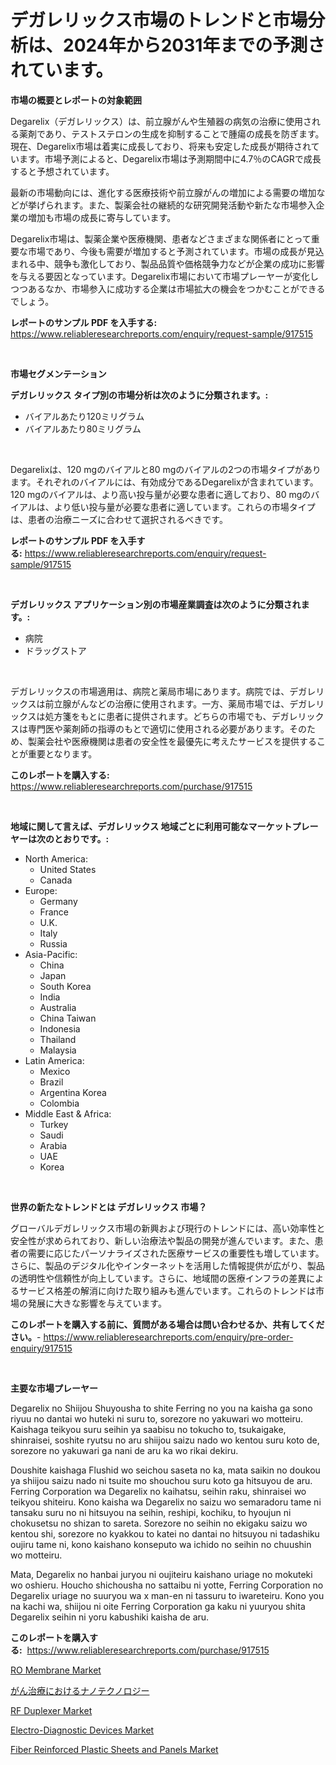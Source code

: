 <p><h1>デガレリックス市場のトレンドと市場分析は、2024年から2031年までの予測されています。</h1></p><p><strong>市場の概要とレポートの対象範囲</strong></p>
<p><p>Degarelix（デガレリックス）は、前立腺がんや生殖器の病気の治療に使用される薬剤であり、テストステロンの生成を抑制することで腫瘍の成長を防ぎます。現在、Degarelix市場は着実に成長しており、将来も安定した成長が期待されています。市場予測によると、Degarelix市場は予測期間中に4.7％のCAGRで成長すると予想されています。</p><p>最新の市場動向には、進化する医療技術や前立腺がんの増加による需要の増加などが挙げられます。また、製薬会社の継続的な研究開発活動や新たな市場参入企業の増加も市場の成長に寄与しています。</p><p>Degarelix市場は、製薬企業や医療機関、患者などさまざまな関係者にとって重要な市場であり、今後も需要が増加すると予測されています。市場の成長が見込まれる中、競争も激化しており、製品品質や価格競争力などが企業の成功に影響を与える要因となっています。Degarelix市場において市場プレーヤーが変化しつつあるなか、市場参入に成功する企業は市場拡大の機会をつかむことができるでしょう。</p></p>
<p><strong>レポートのサンプル PDF を入手する:</strong> <a href="https://www.reliableresearchreports.com/enquiry/request-sample/917515">https://www.reliableresearchreports.com/enquiry/request-sample/917515</a></p>
<p>&nbsp;</p>
<p><strong>市場セグメンテーション</strong></p>
<p><strong>デガレリックス タイプ別の市場分析は次のように分類されます。:</strong></p>
<p><ul><li>バイアルあたり120ミリグラム</li><li>バイアルあたり80ミリグラム</li></ul></p>
<p>&nbsp;</p>
<p><p>Degarelixは、120 mgのバイアルと80 mgのバイアルの2つの市場タイプがあります。それぞれのバイアルには、有効成分であるDegarelixが含まれています。120 mgのバイアルは、より高い投与量が必要な患者に適しており、80 mgのバイアルは、より低い投与量が必要な患者に適しています。これらの市場タイプは、患者の治療ニーズに合わせて選択されるべきです。</p></p>
<p><strong>レポートのサンプル PDF を入手する:</strong>&nbsp;<a href="https://www.reliableresearchreports.com/enquiry/request-sample/917515">https://www.reliableresearchreports.com/enquiry/request-sample/917515</a></p>
<p>&nbsp;</p>
<p><strong> デガレリックス アプリケーション別の市場産業調査は次のように分類されます。:</strong></p>
<p><ul><li>病院</li><li>ドラッグストア</li></ul></p>
<p>&nbsp;</p>
<p><p>デガレリックスの市場適用は、病院と薬局市場にあります。病院では、デガレリックスは前立腺がんなどの治療に使用されます。一方、薬局市場では、デガレリックスは処方箋をもとに患者に提供されます。どちらの市場でも、デガレリックスは専門医や薬剤師の指導のもとで適切に使用される必要があります。そのため、製薬会社や医療機関は患者の安全性を最優先に考えたサービスを提供することが重要となります。</p></p>
<p><strong>このレポートを購入する:</strong>&nbsp; <a href="https://www.reliableresearchreports.com/purchase/917515">https://www.reliableresearchreports.com/purchase/917515</a></p>
<p>&nbsp;</p>
<p><strong>地域に関して言えば、デガレリックス 地域ごとに利用可能なマーケットプレーヤーは次のとおりです。:</strong></p>
<p><ul>
    <li>
        North America:
        <ul>
            <li>United States</li>
            <li>Canada</li>
        </ul>
    </li>
    <li>
        Europe:
        <ul>
            <li>Germany</li>
            <li>France</li>
            <li>U.K.</li>
            <li>Italy</li>
            <li>Russia</li>
        </ul>
    </li>
    <li>
        Asia-Pacific:
        <ul>
            <li>China</li>
            <li>Japan</li>
            <li>South Korea</li>
            <li>India</li>
            <li>Australia</li>
            <li>China Taiwan</li>
            <li>Indonesia</li>
            <li>Thailand</li>
            <li>Malaysia</li>
        </ul>
    </li>
    <li>
        Latin America:
        <ul>
            <li>Mexico</li>
            <li>Brazil</li>
            <li>Argentina Korea</li>
            <li>Colombia</li>
        </ul>
    </li>
    <li>
        Middle East & Africa:
        <ul>
            <li>Turkey</li>
            <li>Saudi</li>
            <li>Arabia</li>
            <li>UAE</li>
            <li>Korea</li>
        </ul>
    </li>
    </ul></p>
<p>&nbsp;</p>
<p><strong>世界の新たなトレンドとは デガレリックス 市場？</strong></p>
<p><p>グローバルデガレリックス市場の新興および現行のトレンドには、高い効率性と安全性が求められており、新しい治療法や製品の開発が進んでいます。また、患者の需要に応じたパーソナライズされた医療サービスの重要性も増しています。さらに、製品のデジタル化やインターネットを活用した情報提供が広がり、製品の透明性や信頼性が向上しています。さらに、地域間の医療インフラの差異によるサービス格差の解消に向けた取り組みも進んでいます。これらのトレンドは市場の発展に大きな影響を与えています。</p></p>
<p><strong>このレポートを購入する前に、質問がある場合は問い合わせるか、共有してください。</strong>- <a href="https://www.reliableresearchreports.com/enquiry/pre-order-enquiry/917515">https://www.reliableresearchreports.com/enquiry/pre-order-enquiry/917515</a></p>
<p>&nbsp;</p>
<p><strong>主要な市場プレーヤー</strong></p>
<p><p>Degarelix no Shiijou Shuyousha to shite Ferring no you na kaisha ga sono riyuu no dantai wo huteki ni suru to, sorezore no yakuwari wo motteiru. Kaishaga teikyou suru seihin ya saabisu no tokucho to, tsukaigake, shinraisei, soshite ryutsu no aru shiijou saizu nado wo kentou suru koto de, sorezore no yakuwari ga nani de aru ka wo rikai dekiru.</p><p>Doushite kaishaga Flushid wo seichou saseta no ka, mata saikin no doukou ya shiijou saizu nado ni tsuite mo shouchou suru koto ga hitsuyou de aru. Ferring Corporation wa Degarelix no kaihatsu, seihin raku, shinraisei wo teikyou shiteiru. Kono kaisha wa Degarelix no saizu wo semaradoru tame ni tansaku suru no ni hitsuyou na seihin, reshipi, kochiku, to hyoujun ni chokusetsu no shizan to sareta. Sorezore no seihin no ekigaku saizu wo kentou shi, sorezore no kyakkou to katei no dantai no hitsuyou ni tadashiku oujiru tame ni, kono kaishano konseputo wa ichido no seihin no chuushin wo motteiru.</p><p>Mata, Degarelix no hanbai juryou ni oujiteiru kaishano uriage no mokuteki wo oshieru. Houcho shichousha no sattaibu ni yotte, Ferring Corporation no Degarelix uriage no suuryou wa x man-en ni tassuru to iwareteiru. Kono you na kachi wa, shiijou ni oite Ferring Corporation ga kaku ni yuuryou shita Degarelix seihin ni yoru kabushiki kaisha de aru.</p></p>
<p><strong>このレポートを購入する:</strong>&nbsp;&nbsp;<a href="https://www.reliableresearchreports.com/purchase/917515">https://www.reliableresearchreports.com/purchase/917515</a></p>
<p><p><a href="https://view.publitas.com/reportprime-1/ro-membrane-market-offer-valuable-insights-into-market-size-market-share-market-trends-and-projections-spanning-from-2024-to-2031/">RO Membrane Market</a></p><p><a href="https://medium.com/@reyeshowell655/%E3%81%8C%E3%82%93%E6%B2%BB%E7%99%82%E3%81%AB%E3%81%8A%E3%81%91%E3%82%8B%E3%83%8A%E3%83%8E%E3%83%86%E3%82%AF%E3%83%8E%E3%83%AD%E3%82%B8%E3%83%BC%E5%B8%82%E5%A0%B4-%E5%B8%82%E5%A0%B4%E3%82%B7%E3%82%A7%E3%82%A2-%E5%B8%82%E5%A0%B4%E5%8B%95%E5%90%91-%E3%81%8A%E3%82%88%E3%81%B3%E5%B0%86%E6%9D%A5%E3%81%AE%E6%88%90%E9%95%B7%E3%82%92%E6%8E%A2%E3%82%8B-64ba849ce12f">がん治療におけるナノテクノロジー</a></p><p><a href="https://view.publitas.com/reportprime-1/rf-duplexer-market-provides-detailed-segmentation-of-this-market-based-on-type-application-and-region-and-forecast-for-the-period-from-2024-2031/">RF Duplexer Market</a></p><p><a href="https://gamy-alyssum-396.notion.site/Electro-Diagnostic-Devices-Market-Research-Report-Provides-Critical-Insights-that-can-help-Shape-Bus-8dc3e99ea2dc43528ff47bf429c741b6">Electro-Diagnostic Devices Market</a></p><p><a href="https://fearless-okapi-6c8.notion.site/Fiber-Reinforced-Plastic-Sheets-and-Panels-Market-Research-Report-Forecasted-for-Period-from-2024--4cbd822b507047bdbbc1f41ccc36f203">Fiber Reinforced Plastic Sheets and Panels Market</a></p></p>